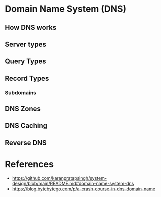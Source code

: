 # Domain Name System (DNS)
## How DNS works
## Server types

## Query Types
## Record Types
### Subdomains
## DNS Zones
## DNS Caching
## Reverse DNS
# References
* https://github.com/karanpratapsingh/system-design/blob/main/README.md#domain-name-system-dns
* https://blog.bytebytego.com/p/a-crash-course-in-dns-domain-name